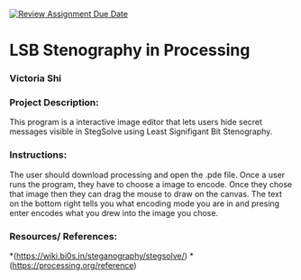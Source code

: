 [![Review Assignment Due Date](https://classroom.github.com/assets/deadline-readme-button-22041afd0340ce965d47ae6ef1cefeee28c7c493a6346c4f15d667ab976d596c.svg)](https://classroom.github.com/a/am3xLbu5)
# LSB Stenography in Processing

### Victoria Shi

       
### Project Description:

This program is a interactive image editor that lets users hide secret messages visible in StegSolve using Least Signifigant Bit Stenography. 
  
### Instructions:

The user should download processing and open the .pde file.
Once a user runs the program, they have to choose a image to encode. Once they chose that image then they can drag the mouse to draw on the canvas. The text on the bottom right tells you what encoding mode you are in and presing enter encodes what you drew into the image you chose. 

### Resources/ References:

*(https://wiki.bi0s.in/steganography/stegsolve/)
*(https://processing.org/reference)
